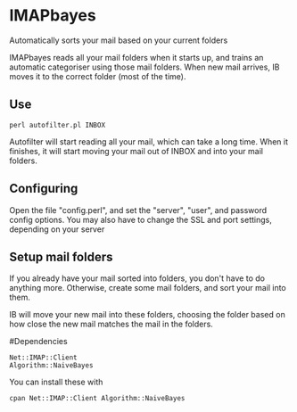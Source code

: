 # IMAPbayes
Automatically sorts your mail based on your current folders

IMAPbayes reads all your mail folders when it starts up, and trains an automatic categoriser using those mail folders.  When new mail arrives, IB moves it to the correct folder (most of the time).

## Use

    perl autofilter.pl INBOX

Autofilter will start reading all your mail, which can take a long time.  When it finishes, it will start moving your mail out of INBOX and into your mail folders.

## Configuring

Open the file "config.perl", and set the "server", "user", and password config options.  You may also have to change the SSL and port settings, depending on your server

## Setup mail folders

If you already have your mail sorted into folders, you don't have to do anything more.  Otherwise, create some mail folders, and sort your mail into them.

IB will move your new mail into these folders, choosing the folder based on how close the new mail matches the mail in the folders.

#Dependencies

    Net::IMAP::Client 
    Algorithm::NaiveBayes

You can install these with 

    cpan Net::IMAP::Client Algorithm::NaiveBayes
